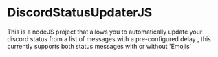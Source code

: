 # DiscordStatusUpdaterJS
This is a nodeJS project that allows you to automatically update your discord status from a list of messages with a pre-configured delay , this currently supports both status messages with or without 'Emojis'
